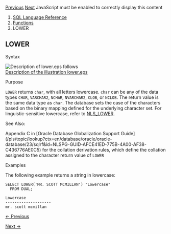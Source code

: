 [Previous](LOG.md) [Next](LPAD.md) JavaScript must be enabled to correctly
display this content

  1. [SQL Language Reference ](index.md)
  2. [Functions](Functions.md)
  3. LOWER 

## LOWER

Syntax

![Description of lower.eps
follows](https://docs.oracle.com/en/database/oracle/oracle-database/23/sqlrf/img/lower.gif)  
[Description of the illustration lower.eps](img_text/lower.md)

Purpose

`LOWER` returns `char`, with all letters lowercase. `char` can be any of the
data types `CHAR`, `VARCHAR2`, `NCHAR`, `NVARCHAR2`, `CLOB`, or `NCLOB`. The
return value is the same data type as `char`. The database sets the case of
the characters based on the binary mapping defined for the underlying
character set. For linguistic-sensitive lowercase, refer to
[NLS_LOWER](NLS_LOWER.md#GUID-96944213-377E-461C-9F02-2DC4EC2B1649).

See Also:

Appendix C in [Oracle Database Globalization Support
Guide](/pls/topic/lookup?ctx=en/database/oracle/oracle-
database/23/sqlrf&id=NLSPG-GUID-AFCE41ED-775B-4A00-AF38-C436776AE0C5) for the
collation derivation rules, which define the collation assigned to the
character return value of `LOWER`

Examples

The following example returns a string in lowercase:

    
    
    SELECT LOWER('MR. SCOTT MCMILLAN') "Lowercase"
      FROM DUAL;
    
    Lowercase
    --------------------
    mr. scott mcmillan 


[← Previous](LOG.md)

[Next →](LPAD.md)

